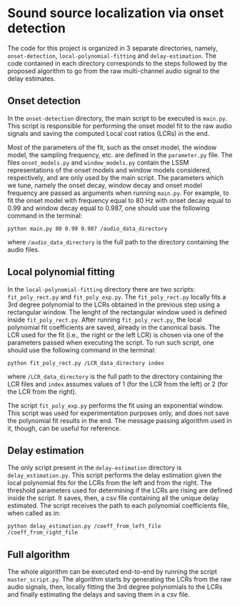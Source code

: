 # Sound source localization via onset detection

The code for this project is organized in 3 separate directories, namely, `onset-detection`, `local-polynomial-fitting` and `delay-estimation`. The code contained in each directory corresponds to the steps followed by the proposed algorithm to go from the raw multi-channel audio signal to the delay estimates.

## Onset detection
In the `onset-detection` directory, the main script to be executed is `main.py`. This script is responsible for performing the onset model fit to the raw audio signals and saving the computed Local cost ratios (LCRs) in the end. 

Most of the parameters of the fit, such as the onset model, the window model, the sampling frequency, etc. are defined in the `parameter.py` file. The files  `onset_models.py` and `window_models.py` contain the LSSM representations of the onset models and window models considered, respectively, and are only used by the main script. The parameters which we tune, namely the onset decay, window decay and onset model frequency are passed as arguments when running `main.py`. For example, to fit the onset model with frequency equal to 80 Hz with onset decay equal to 0.99 and window decay equal to 0.987, one should use the following command in the terminal:

`python main.py 80 0.99 0.987 /audio_data_directory`
 
 where `/audio_data_directory` is the full path to the directory containing the audio files.

## Local polynomial fitting
In the `local-polynomial-fitting` directory there are two scripts: `fit_poly_rect.py` and `fit_poly_exp.py`. The `fit_poly_rect.py` locally fits a 3rd degree polynomial to the LCRs obtained in the previous step using a rectangular window. The lenght of the rectangular window used is defined inside `fit_poly_rect.py`. After running `fit_poly_rect.py`, the local polynomial fit coefficients are saved, already in the canonical basis. The LCR used for the fit (i.e., the right or the left LCR) is chosen via one of the parameters passed when executing the script. To run such script, one should use the following command in the terminal: 

`python fit_poly_rect.py /LCR_data_directory index`
  
 where `/LCR_data_directory` is the full path to the directory containing the LCR files and `index` assumes values of 1 (for the LCR from the left) or 2 (for the LCR from the right).
 
 The script `fit_poly_exp.py` performs the fit using an exponential window. This script was used for experimentation purposes only, and does not save the polynomial fit results in the end. The message passing algorithm used in it, though, can be useful for reference.
 
 ## Delay estimation
 The only script present in the `delay-estimation` directory is `delay_estimation.py`. This script performs the delay estimation given the local polynomial fits for the LCRs from the left and from the right. The threshold parameters used for determining if the LCRs are rising are defined inside the script. It saves, then, a csv file containing all the unique delay estimated. The script receives the path to each polynomial coefficients file, when called as in: 
 
 `python delay_estimation.py /coeff_from_left_file /coeff_from_right_file `
 
 ## Full algorithm
 The whole algorithm can be executed end-to-end by running the script `master_script.py`. The algorithm starts by generating the LCRs from the raw audio signals, then, locally fitting the 3rd degree polynomials to the LCRs and finally estimating the delays and saving them in a csv file.
 
 
